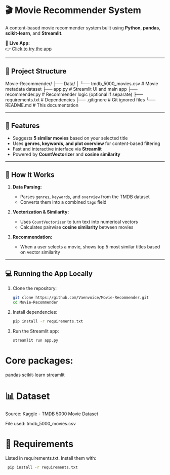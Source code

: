 # 🎬 Movie Recommender System

A content-based movie recommender system built using **Python**, **pandas**, **scikit-learn**, and **Streamlit**.

🔗 **Live App:**  
👉 [Click to try the app](https://movie-recommender-jw8sknxeths3kwlwmjysku.streamlit.app/)

---

## 📂 Project Structure

Movie-Recommender/
├── Data/
│ └── tmdb_5000_movies.csv # Movie metadata dataset
├── app.py # Streamlit UI and main app
├── recommender.py # Recommender logic (optional if separate)
├── requirements.txt # Dependencies
├── .gitignore # Git ignored files
└── README.md # This documentation

---

## 🚀 Features

- Suggests **5 similar movies** based on your selected title
- Uses **genres, keywords, and plot overview** for content-based filtering
- Fast and interactive interface via **Streamlit**
- Powered by **CountVectorizer** and **cosine similarity**

---

## 🧠 How It Works

1. **Data Parsing:**  
   - Parses `genres`, `keywords`, and `overview` from the TMDB dataset  
   - Converts them into a combined `tags` field

2. **Vectorization & Similarity:**  
   - Uses `CountVectorizer` to turn text into numerical vectors  
   - Calculates pairwise **cosine similarity** between movies

3. **Recommendation:**  
   - When a user selects a movie, shows top 5 most similar titles based on vector similarity

---

## 💻 Running the App Locally

1. Clone the repository:
   ```bash
   git clone https://github.com/Vaenvoice/Movie-Recommender.git
   cd Movie-Recommender

2. Install dependencies:
   ```bash
   pip install -r requirements.txt

3. Run the Streamlit app:
   ```bash
   streamlit run app.py

# Core packages:

pandas
scikit-learn
streamlit

# 📊 Dataset

Source: Kaggle - TMDB 5000 Movie Dataset

File used: tmdb_5000_movies.csv  

# 📝 Requirements
 Listed in requirements.txt. Install them with:
   ```bash
    pip install -r requirements.txt


